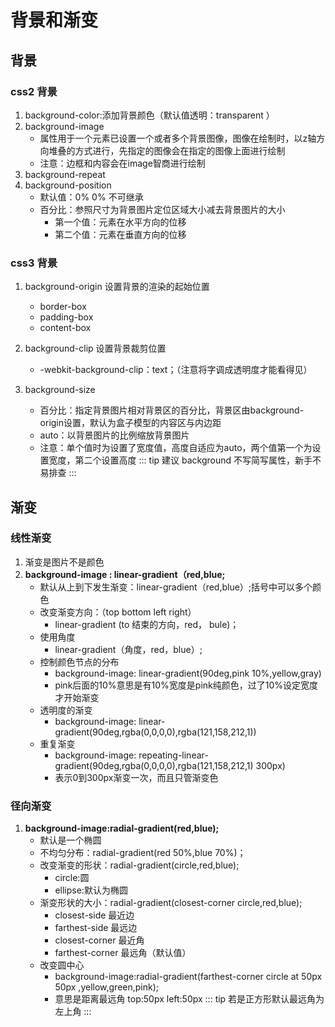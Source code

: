 # 背景和渐变
## 背景
### css2 背景
1. background-color:添加背景颜色（默认值透明：transparent ）
2. background-image
    + 属性用于一个元素已设置一个或者多个背景图像，图像在绘制时，以z轴方向堆叠的方式进行，先指定的图像会在指定的图像上面进行绘制
    + 注意：边框和内容会在image智商进行绘制
3. background-repeat
4. background-position
    + 默认值：0% 0% 不可继承
    + 百分比：参照尺寸为背景图片定位区域大小减去背景图片的大小
        - 第一个值：元素在水平方向的位移
        - 第二个值：元素在垂直方向的位移
### css3 背景
1. background-origin 设置背景的渲染的起始位置
    + border-box
    + padding-box
    + content-box

2. background-clip 设置背景裁剪位置
    + -webkit-background-clip：text；（注意将字调成透明度才能看得见）

3. background-size
    + 百分比：指定背景图片相对背景区的百分比，背景区由background-origin设置，默认为盒子模型的内容区与内边距
    + auto：以背景图片的比例缩放背景图片
    + 注意：单个值时为设置了宽度值，高度自适应为auto，两个值第一个为设置宽度，第二个设置高度
::: tip
建议 background 不写简写属性，新手不易排查
:::
## 渐变
### 线性渐变
1. 渐变是图片不是颜色
2. **background-image : linear-gradient（red,blue;**
    + 默认从上到下发生渐变：linear-gradient（red,blue）;括号中可以多个颜色
    + 改变渐变方向：（top bottom left right）
        - linear-gradient (to 结束的方向，red， bule)；
    + 使用角度
        - linear-gradient（角度，red，blue）;
    + 控制颜色节点的分布
        - background-image: linear-gradient(90deg,pink 10%,yellow,gray)
        - pink后面的10%意思是有10%宽度是pink纯颜色，过了10%设定宽度才开始渐变
    + 透明度的渐变
        - background-image: linear-gradient(90deg,rgba(0,0,0,0),rgba(121,158,212,1)) 
    + 重复渐变
        - background-image: repeating-linear-gradient(90deg,rgba(0,0,0,0),rgba(121,158,212,1) 300px)
        - 表示0到300px渐变一次，而且只管渐变色
### 径向渐变
1. **background-image:radial-gradient(red,blue);**
    - 默认是一个椭圆
    - 不均匀分布：radial-gradient(red 50%,blue 70%)；
    - 改变渐变的形状：radial-gradient(circle,red,blue);
        + circle:圆
        + ellipse:默认为椭圆
    - 渐变形状的大小：radial-gradient(closest-corner circle,red,blue);
        + closest-side 最近边
        + farthest-side 最远边
        + closest-corner 最近角
        + farthest-corner 最远角（默认值）
    - 改变圆中心
        + background-image:radial-gradient(farthest-corner circle at 50px 50px ,yellow,green,pink);
        + 意思是距离最远角 top:50px left:50px
::: tip
若是正方形默认最远角为左上角
:::
